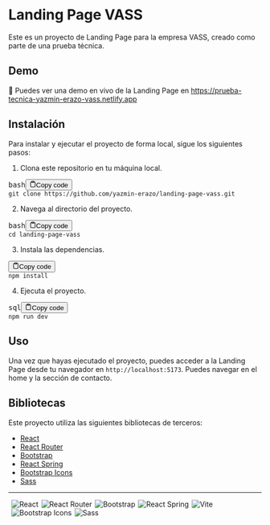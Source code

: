 # Landing Page VASS

Este es un proyecto de Landing Page para la empresa VASS, creado como parte de una prueba técnica.

## Demo

🚀 Puedes ver una demo en vivo de la Landing Page en [https://](https://prueba-tecnica-yazmin-erazo-vass.netlify.app/)[prueba-tecnica-yazmin-erazo-vass.netlify.app](https://prueba-tecnica-yazmin-erazo-vass.netlify.app/)

## Instalación

Para instalar y ejecutar el proyecto de forma local, sigue los siguientes pasos:

1. Clona este repositorio en tu máquina local.

<pre><div class="bg-black rounded-md mb-4"><div class="flex items-center relative text-gray-200 bg-gray-800 px-4 py-2 text-xs font-sans justify-between rounded-t-md"><span>bash</span><button class="flex ml-auto gap-2"><svg stroke="currentColor" fill="none" stroke-width="2" viewBox="0 0 24 24" stroke-linecap="round" stroke-linejoin="round" class="h-4 w-4" height="1em" width="1em" xmlns="http://www.w3.org/2000/svg"><path d="M16 4h2a2 2 0 0 1 2 2v14a2 2 0 0 1-2 2H6a2 2 0 0 1-2-2V6a2 2 0 0 1 2-2h2"></path><rect x="8" y="2" width="8" height="4" rx="1" ry="1"></rect></svg>Copy code</button></div><div class="p-4 overflow-y-auto"><code class="!whitespace-pre hljs language-bash">git clone https://github.com/yazmin-erazo/landing-page-vass.git
</code></div></div></pre>

2. Navega al directorio del proyecto.

<pre><div class="bg-black rounded-md mb-4"><div class="flex items-center relative text-gray-200 bg-gray-800 px-4 py-2 text-xs font-sans justify-between rounded-t-md"><span>bash</span><button class="flex ml-auto gap-2"><svg stroke="currentColor" fill="none" stroke-width="2" viewBox="0 0 24 24" stroke-linecap="round" stroke-linejoin="round" class="h-4 w-4" height="1em" width="1em" xmlns="http://www.w3.org/2000/svg"><path d="M16 4h2a2 2 0 0 1 2 2v14a2 2 0 0 1-2 2H6a2 2 0 0 1-2-2V6a2 2 0 0 1 2-2h2"></path><rect x="8" y="2" width="8" height="4" rx="1" ry="1"></rect></svg>Copy code</button></div><div class="p-4 overflow-y-auto"><code class="!whitespace-pre hljs language-bash">cd landing-page-vass
</code></div></div></pre>

3. Instala las dependencias.

<pre><div class="bg-black rounded-md mb-4"><div class="flex items-center relative text-gray-200 bg-gray-800 px-4 py-2 text-xs font-sans justify-between rounded-t-md"><button class="flex ml-auto gap-2"><svg stroke="currentColor" fill="none" stroke-width="2" viewBox="0 0 24 24" stroke-linecap="round" stroke-linejoin="round" class="h-4 w-4" height="1em" width="1em" xmlns="http://www.w3.org/2000/svg"><path d="M16 4h2a2 2 0 0 1 2 2v14a2 2 0 0 1-2 2H6a2 2 0 0 1-2-2V6a2 2 0 0 1 2-2h2"></path><rect x="8" y="2" width="8" height="4" rx="1" ry="1"></rect></svg>Copy code</button></div><div class="p-4 overflow-y-auto"><code class="!whitespace-pre hljs">npm install
</code></div></div></pre>

4. Ejecuta el proyecto.

<pre><div class="bg-black rounded-md mb-4"><div class="flex items-center relative text-gray-200 bg-gray-800 px-4 py-2 text-xs font-sans justify-between rounded-t-md"><span>sql</span><button class="flex ml-auto gap-2"><svg stroke="currentColor" fill="none" stroke-width="2" viewBox="0 0 24 24" stroke-linecap="round" stroke-linejoin="round" class="h-4 w-4" height="1em" width="1em" xmlns="http://www.w3.org/2000/svg"><path d="M16 4h2a2 2 0 0 1 2 2v14a2 2 0 0 1-2 2H6a2 2 0 0 1-2-2V6a2 2 0 0 1 2-2h2"></path><rect x="8" y="2" width="8" height="4" rx="1" ry="1"></rect></svg>Copy code</button></div><div class="p-4 overflow-y-auto"><code class="!whitespace-pre hljs language-sql">npm run dev
</code></div></div></pre>

## Uso

Una vez que hayas ejecutado el proyecto, puedes acceder a la Landing Page desde tu navegador en `http://localhost:5173`. Puedes navegar en el home y la sección de contacto.


## Bibliotecas

Este proyecto utiliza las siguientes bibliotecas de terceros:

* [React](https://reactjs.org/)
* [React Router](https://reactrouter.com/)
* [Bootstrap](https://getbootstrap.com)
* [React Spring](https://www.react-spring.dev)
* [Bootstrap Icons](https://icons.getbootstrap.com)
* [Sass](https://sass-lang.com/documentation/)

---

<div style="display: flex; flex-wrap: wrap;">
  <div>
    <img alt="React" style="margin-left:6px;" src="https://img.shields.io/badge/React-18.2.0-61dafb?logo=react&logoColor=white">
  </div>
  <div>
    <img alt="React Router" style="margin-left:6px" src="https://img.shields.io/badge/React_Router-18.2.0-ca4245?logo=react-router&logoColor=white">
  </div>
  <div>
    <img alt="Bootstrap" style="margin-left:6px;" src="https://img.shields.io/badge/Bootstrap-5.3.0-5f16c5?logo=bootstrap&logoColor=white">
  </div>
  <div>
    <img alt="React Spring" style="margin-left:6px;" src="https://img.shields.io/badge/React_spring-9.7.3-green?logo=react-sprint&logoColor=white">
  </div>
  <div>
    <img alt="Vite" style="margin-left:6px;" src="https://img.shields.io/badge/Vite-4.4.7-005f0f?logo=vite&logoColor=white">
  </div>
  <div>
    <img alt="Bootstrap Icons" style="margin-left:6px;" src="https://img.shields.io/badge/Bootstrap_Icons-1.10.5-purple?logo=Bootstrap&logoColor=white">
  </div>
  <div>
    <img alt="Sass" style="margin-left:6px;" src="https://img.shields.io/badge/Sass-1.64.1-pink?logo=sass&logoColor=white">
  </div>
